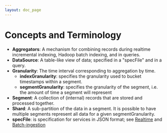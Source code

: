 ```yaml
---
layout: doc_page
---
```

Concepts and Terminology
========================

* **Aggregators**: A mechanism for combining records during realtime incremental indexing, Hadoop batch indexing, and in queries.
* **DataSource**: A table-like view of data; specified in a "specFile" and in a query.
* **Granularity**: The time interval corresponding to aggregation by time.
    * **indexGranularity**: specifies the granularity used to bucket timestamps within a segment.
    * **segmentGranularity**: specifies the granularity of the segment, i.e. the amount of time a segment will represent
* **Segment**: A collection of (internal) records that are stored and processed together.
* **Shard**: A sub-partition of the data in a segment.  It is possible to have multiple segments represent all data for a given segmentGranularity.
* **specFile**: is specification for services in JSON format; see [Realtime](Realtime.html) and [Batch-ingestion](Batch-ingestion.html)
